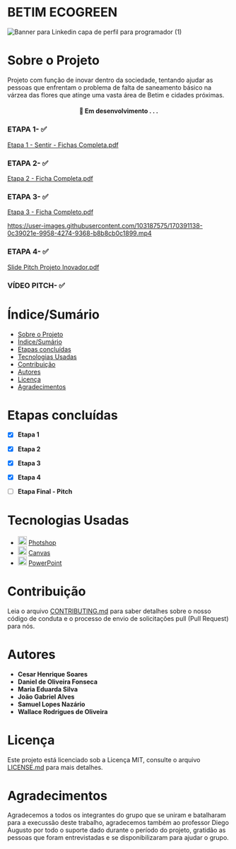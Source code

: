 # BETIM ECOGREEN

 ![Banner para Linkedin capa de perfil  para programador  (1)](https://user-images.githubusercontent.com/103187575/171509708-e701a135-72f2-4d16-94b6-f6e88793df67.png)


# Sobre o Projeto

Projeto com função de inovar dentro da sociedade, tentando ajudar as pessoas que enfrentam o problema de falta de saneamento básico na várzea das flores que atinge uma vasta área de Betim e cidades próximas.

<h4 align="center"> 🚧 Em desenvolvimento . . . 


### ETAPA 1- ✅

[Etapa 1 - Sentir - Fichas Completa.pdf](https://github.com/Samuellopes31/PROJETO-INOVADOR/files/8721249/Etapa.1.-.Sentir.-.Fichas.Completa.pdf)

### ETAPA 2- ✅

[Etapa 2 - Ficha Completa.pdf](https://github.com/Samuellopes31/PROJETO-INOVADOR/files/8721254/Etapa.2.-.Ficha.Completa.pdf)

### ETAPA 3- ✅

[Etapa 3 - Ficha Completo.pdf](https://github.com/Samuellopes31/PROJETO-INOVADOR/files/8775344/Etapa.3.-.Ficha.Completo.pdf)
 
 
 https://user-images.githubusercontent.com/103187575/170391138-0c39021e-9958-4274-9368-b8b8cb0c1899.mp4
 

### ETAPA 4- ✅
 
 [Slide Pitch Projeto Inovador.pdf](https://github.com/Samuellopes31/Betim-Ecogreen/files/8840194/Slide.Pitch.Projeto.Inovador.pdf)


### VÍDEO PITCH- ✅








# Índice/Sumário

* [Sobre o Projeto](#Sobre-o-Projeto) 
* [Índice/Sumário](#Índice-/-Sumário)
* [Etapas concluídas](#Etapas-concluídas)
* [Tecnologias Usadas](#Tecnologias-Usadas)
* [Contribuição](#Contribuição)
* [Autores](#Autores)
* [Licença](#Licença)
* [Agradecimentos](#Agradecimentos)

# Etapas concluídas 

- [x] **Etapa 1**
- [x] **Etapa 2**
- [x] **Etapa 3**
- [x] **Etapa 4**
- [ ] **Etapa Final - Pitch**



# Tecnologias Usadas
 

- <img src="https://user-images.githubusercontent.com/103187575/172058187-35a837cd-985e-470e-bfb7-a52f4c2941b9.png" width="20px" /> [Photshop](https://www.adobe.com/br/products/photoshop.html)
- <img src="https://user-images.githubusercontent.com/103187575/172058650-ece7797b-c4cc-44cc-8b2f-bd03a4c3e016.png" width="20px" /> [Canvas](https://www.canva.com)
- <img src="https://user-images.githubusercontent.com/103187575/172058744-cfce09c5-cec0-4986-938f-149e967017c3.png" width="20px" /> [PowerPoint](https://www.microsoft.com/pt-br/microsoft-365)
 
 
 
 
# Contribuição
Leia o arquivo [CONTRIBUTING.md](https://github.com/Samuellopes31/Betim-Ecogreem/blob/main/CONTRIBUTING.md) para saber detalhes sobre o nosso código de conduta e o processo de envio de solicitações pull (Pull Request) para nós.
 
 
 
 
# Autores
 - **Cesar Henrique Soares**
 - **Daniel de Oliveira Fonseca**
 - **Maria Eduarda Silva**
 - **João Gabriel Alves**
 - **Samuel Lopes Nazário**
 - **Wallace Rodrigues de Oliveira**
# Licença
Este projeto está licenciado sob a Licença MIT, consulte o arquivo [LICENSE.md](https://github.com/Samuellopes31/Betim-Ecogreem/blob/main/LICENSE) para mais detalhes.

# Agradecimentos 
Agradecemos a todos os integrantes do grupo que se uniram e batalharam para a execussão deste trabalho, agradecemos também ao professor Diego Augusto por todo o suporte dado durante o período do projeto, gratidão as pessoas que foram entrevistadas e se disponibilizaram para ajudar o grupo.
